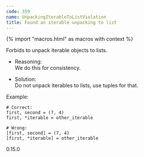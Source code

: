 ```yaml
---
code: 359
name: UnpackingIterableToListViolation
title: Found an iterable unpacking to list
---
```


{% import "macros.html" as macros with context %}

Forbids to unpack iterable objects to lists.

  - Reasoning:  
    We do this for consistency.

  - Solution:  
    Do not unpack iterables to lists, use tuples for that.

Example:

    # Correct:
    first, second = (7, 4)
    first, *iterable = other_iterable
    
    # Wrong:
    [first, second] = (7, 4)
    [first, *iterable] = other_iterable

<div class="versionadded">

0.15.0

</div>
